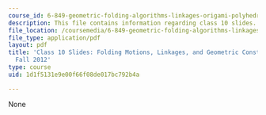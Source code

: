 ```yaml
---
course_id: 6-849-geometric-folding-algorithms-linkages-origami-polyhedra-fall-2012
description: This file contains information regarding class 10 slides.
file_location: /coursemedia/6-849-geometric-folding-algorithms-linkages-origami-polyhedra-fall-2012/1d1f5131e9e00f66f08de017bc792b4a_MIT6_849F12_slidesC10.pdf
file_type: application/pdf
layout: pdf
title: 'Class 10 Slides: Folding Motions, Linkages, and Geometric Construction, 6.849
  Fall 2012'
type: course
uid: 1d1f5131e9e00f66f08de017bc792b4a

---
```

None